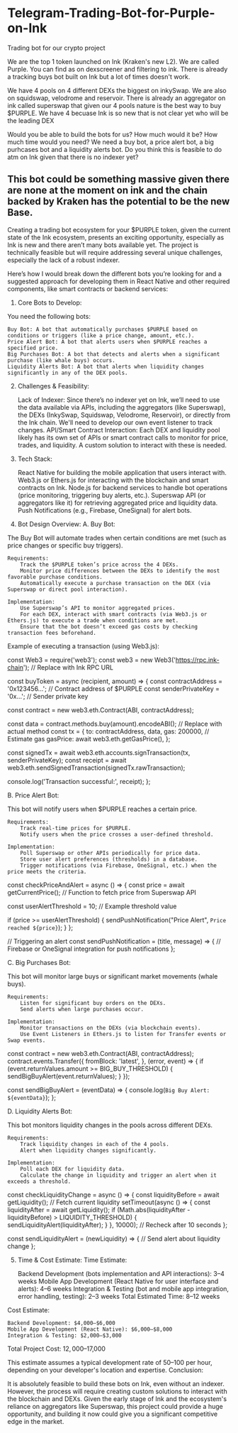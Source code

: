 # Telegram-Trading-Bot-for-Purple-on-Ink
Trading bot for our crypto project

We are the top 1 token launched on Ink (Kraken's new L2). We are called Purple. You can find as on dexscreener and filtering to ink. There is already a tracking  buys bot built on Ink but a lot of times doesn't work.

We have 4 pools on 4 different DEXs the biggest on inkySwap. We are also on squidswap, velodrome and reservoir.
There is already an aggregator on ink called superswap that given our 4 pools nature is the best way to buy $PURPLE.
We have 4 becuase Ink is so new that is not clear yet who will be the leading DEX

Would you be able to build the bots for us? How much would it be? How much time would you need? We need a buy bot, a price alert bot, a big purhcases bot and a liquidity alerts bot. Do you think this is feasible to do atm on Ink given that there is no indexer yet?

This bot could be something massive given there are none at the moment on ink and the chain backed by Kraken has the potential to be the new Base.
------
Creating a trading bot ecosystem for your $PURPLE token, given the current state of the Ink ecosystem, presents an exciting opportunity, especially as Ink is new and there aren’t many bots available yet. The project is technically feasible but will require addressing several unique challenges, especially the lack of a robust indexer.

Here’s how I would break down the different bots you’re looking for and a suggested approach for developing them in React Native and other required components, like smart contracts or backend services:
1. Core Bots to Develop:

You need the following bots:

    Buy Bot: A bot that automatically purchases $PURPLE based on conditions or triggers (like a price change, amount, etc.).
    Price Alert Bot: A bot that alerts users when $PURPLE reaches a specified price.
    Big Purchases Bot: A bot that detects and alerts when a significant purchase (like whale buys) occurs.
    Liquidity Alerts Bot: A bot that alerts when liquidity changes significantly in any of the DEX pools.

2. Challenges & Feasibility:

    Lack of Indexer: Since there’s no indexer yet on Ink, we’ll need to use the data available via APIs, including the aggregators (like Superswap), the DEXs (InkySwap, Squidswap, Velodrome, Reservoir), or directly from the Ink chain. We'll need to develop our own event listener to track changes.
    API/Smart Contract Interaction: Each DEX and liquidity pool likely has its own set of APIs or smart contract calls to monitor for price, trades, and liquidity. A custom solution to interact with these is needed.

3. Tech Stack:

    React Native for building the mobile application that users interact with.
    Web3.js or Ethers.js for interacting with the blockchain and smart contracts on Ink.
    Node.js for backend services to handle bot operations (price monitoring, triggering buy alerts, etc.).
    Superswap API (or aggregators like it) for retrieving aggregated price and liquidity data.
    Push Notifications (e.g., Firebase, OneSignal) for alert bots.

4. Bot Design Overview:
A. Buy Bot:

The Buy Bot will automate trades when certain conditions are met (such as price changes or specific buy triggers).

    Requirements:
        Track the $PURPLE token’s price across the 4 DEXs.
        Monitor price differences between the DEXs to identify the most favorable purchase conditions.
        Automatically execute a purchase transaction on the DEX (via Superswap or direct pool interaction).

    Implementation:
        Use Superswap’s API to monitor aggregated prices.
        For each DEX, interact with smart contracts (via Web3.js or Ethers.js) to execute a trade when conditions are met.
        Ensure that the bot doesn’t exceed gas costs by checking transaction fees beforehand.

Example of executing a transaction (using Web3.js):

const Web3 = require('web3');
const web3 = new Web3('https://rpc.ink-chain'); // Replace with Ink RPC URL

const buyToken = async (recipient, amount) => {
  const contractAddress = '0x123456...'; // Contract address of $PURPLE
  const senderPrivateKey = '0x...'; // Sender private key

  const contract = new web3.eth.Contract(ABI, contractAddress);

  const data = contract.methods.buy(amount).encodeABI(); // Replace with actual method
  const tx = {
    to: contractAddress,
    data,
    gas: 200000,  // Estimate gas
    gasPrice: await web3.eth.getGasPrice(),
  };

  const signedTx = await web3.eth.accounts.signTransaction(tx, senderPrivateKey);
  const receipt = await web3.eth.sendSignedTransaction(signedTx.rawTransaction);

  console.log('Transaction successful:', receipt);
};

B. Price Alert Bot:

This bot will notify users when $PURPLE reaches a certain price.

    Requirements:
        Track real-time prices for $PURPLE.
        Notify users when the price crosses a user-defined threshold.

    Implementation:
        Poll Superswap or other APIs periodically for price data.
        Store user alert preferences (thresholds) in a database.
        Trigger notifications (via Firebase, OneSignal, etc.) when the price meets the criteria.

const checkPriceAndAlert = async () => {
  const price = await getCurrentPrice(); // Function to fetch price from Superswap API

  const userAlertThreshold = 10; // Example threshold value

  if (price >= userAlertThreshold) {
    sendPushNotification("Price Alert", `Price reached ${price}`);
  }
};

// Triggering an alert
const sendPushNotification = (title, message) => {
  // Firebase or OneSignal integration for push notifications
};

C. Big Purchases Bot:

This bot will monitor large buys or significant market movements (whale buys).

    Requirements:
        Listen for significant buy orders on the DEXs.
        Send alerts when large purchases occur.

    Implementation:
        Monitor transactions on the DEXs (via blockchain events).
        Use Event Listeners in Ethers.js to listen for Transfer events or Swap events.

const contract = new web3.eth.Contract(ABI, contractAddress);
contract.events.Transfer({
  fromBlock: 'latest',
}, (error, event) => {
  if (event.returnValues.amount >= BIG_BUY_THRESHOLD) {
    sendBigBuyAlert(event.returnValues);
  }
});

const sendBigBuyAlert = (eventData) => {
  console.log(`Big Buy Alert: ${eventData}`);
};

D. Liquidity Alerts Bot:

This bot monitors liquidity changes in the pools across different DEXs.

    Requirements:
        Track liquidity changes in each of the 4 pools.
        Alert when liquidity changes significantly.

    Implementation:
        Poll each DEX for liquidity data.
        Calculate the change in liquidity and trigger an alert when it exceeds a threshold.

const checkLiquidityChange = async () => {
  const liquidityBefore = await getLiquidity(); // Fetch current liquidity
  setTimeout(async () => {
    const liquidityAfter = await getLiquidity();
    if (Math.abs(liquidityAfter - liquidityBefore) > LIQUIDITY_THRESHOLD) {
      sendLiquidityAlert(liquidityAfter);
    }
  }, 10000); // Recheck after 10 seconds
};

const sendLiquidityAlert = (newLiquidity) => {
  // Send alert about liquidity change
};

5. Time & Cost Estimate:
Time Estimate:

    Backend Development (bots implementation and API interactions): 3–4 weeks
    Mobile App Development (React Native for user interface and alerts): 4–6 weeks
    Integration & Testing (bot and mobile app integration, error handling, testing): 2–3 weeks
    Total Estimated Time: 8–12 weeks

Cost Estimate:

    Backend Development: $4,000–$6,000
    Mobile App Development (React Native): $6,000–$8,000
    Integration & Testing: $2,000–$3,000

Total Project Cost: $12,000–$17,000

This estimate assumes a typical development rate of $50–$100 per hour, depending on your developer's location and expertise.
Conclusion:

It is absolutely feasible to build these bots on Ink, even without an indexer. However, the process will require creating custom solutions to interact with the blockchain and DEXs. Given the early stage of Ink and the ecosystem's reliance on aggregators like Superswap, this project could provide a huge opportunity, and building it now could give you a significant competitive edge in the market.
